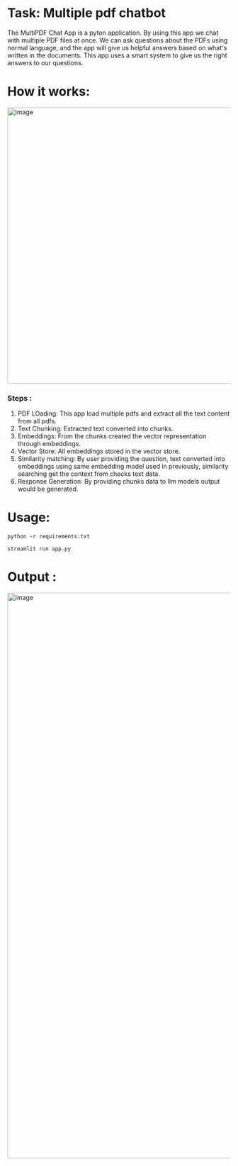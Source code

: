 # Task: Multiple pdf chatbot
The MultiPDF Chat App is a pyton application. By using this app we chat with multiple PDF files at once. We can ask questions about the PDFs using normal language, and the app will give us helpful answers based on what's written in the documents. This app uses a smart system to give us the right answers to our questions. 

# How it works:

<img width="623" alt="image" src="https://github.com/sunandhini96/multiple-pdf-chat/assets/63030539/3f532766-957b-4735-9a92-ea17fb4bfeb2">

### Steps : 
1. PDF LOading: This app load multiple pdfs and extract all the text content from all pdfs.
2. Text Chunking: Extracted text converted into chunks.
3. Embeddings: From the chunks created the vector representation through embeddings.
4. Vector Store: All embeddings stored in the vector store.
5. Similarity matching: By user providing the question, text converted into embeddings using same embedding model used in previously, similarity searching get the context from checks text data.
6. Response Generation: By providing chunks data to llm models output would be generated.

# Usage:
``` python -r requirements.txt ```

```streamlit run app.py```

# Output :
<img width="1276" alt="image" src="https://github.com/sunandhini96/multiple-pdf-chat/assets/63030539/06bada7b-ad0b-4beb-a9c3-e8a94fd4f16f">

   
